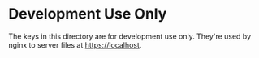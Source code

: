 # Development Use Only

The keys in this directory are for development use only. They're used by nginx to server files at [https://localhost](https://localhost).
